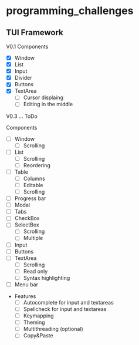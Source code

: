 # programming_challenges
## TUI Framework
V0.1
Components
   - [x] Window
   - [x] List
   - [x] Input
   - [x] Divider
   - [x] Buttons
   - [x] TextArea
      - [ ] Cursor displaing
      - [ ] Editing in the middle

V0.3
...
ToDo

Components
   - [ ] Window
     - [ ] Scrolling
   - [ ] List
     - [ ] Scrolling
     - [ ] Reordering
   - [ ] Table
     - [ ] Columns
     - [ ] Editable
     - [ ] Scrolling
   - [ ] Progress bar
   - [ ] Modal
   - [ ] Tabs
   - [ ] CheckBox
   - [ ] SelectBox
      - [ ] Scrolling
      - [ ] Multiple
   - [ ] Input
   - [ ] Buttons
   - [ ] TextArea
      - [ ] Scrolling
      - [ ] Read only
      - [ ] Syntax highlighting
   - [ ] Menu bar
 - Features
   - [ ] Autocomplete for input and textareas
   - [ ] Spellcheck for input and textareas
   - [ ] Keymapping
   - [ ] Theming
   - [ ] Multithreading (optional)
   - [ ] Copy&Paste
